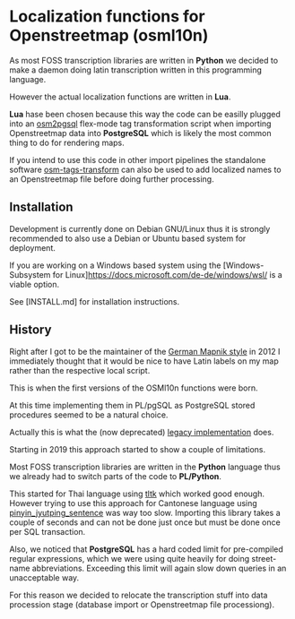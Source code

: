 # Localization functions for Openstreetmap (osml10n)

As most FOSS transcription libraries are written in **Python** we decided to
make a daemon doing latin transcription written in this programming
language.

However the actual localization functions are written in **Lua**.

**Lua** hase been chosen because this way the code can be easilly plugged
into an [osm2pgsql](https://osm2pgsql.org) flex-mode tag transformation
script when importing Openstreetmap data into **PostgreSQL** which is likely
the most common thing to do for rendering maps.

If you intend to use this code in other import pipelines the standalone
software [osm-tags-transform](https://github.com/osmcode/osm-tags-transform)
can also be used to add localized names to an Openstreetmap file before
doing further processing.

## Installation

Development is currently done on Debian GNU/Linux thus it is strongly
recommended to also use a Debian or Ubuntu based system for deployment.

If you are working on a Windows based system using the
[Windows-Subsystem for Linux]https://docs.microsoft.com/de-de/windows/wsl/
is a viable option.

See [INSTALL.md] for installation instructions.

## History

Right after I got to be the maintainer of the
[German Mapnik style](https://github.com/giggls/openstreetmap-carto-de)
in 2012 I immediately thought that it would be nice to have Latin labels on
my map rather than the respective local script.

This is when the first versions of the OSMl10n functions were born.

At this time implementing them in PL/pgSQL as PostgreSQL stored procedures
seemed to be a natural choice.

Actually this is what the (now deprecated)
[legacy implementation](https://github.com/giggls/mapnik-german-l10n)
does.

Starting in 2019 this approach started to show a couple of limitations.

Most FOSS transcription libraries are written in the **Python** language thus we
already had to switch parts of the code to **PL/Python**.

This started for Thai language using [tltk](https://pypi.org/project/tltk/)
which worked good enough. However trying to use this approach for Cantonese language using
[pinyin_jyutping_sentence](https://pypi.org/project/pinyin_jyutping_sentence/)
was way too slow. Importing this library takes a couple of seconds and can
not be done just once but must be done once per SQL transaction.

Also, we noticed that **PostgreSQL** has a hard coded limit for pre-compiled
regular expressions, which we were using quite heavily for doing street-name
abbreviations. Exceeding this limit will again slow down queries in an
unacceptable way.

For this reason we decided to relocate the transcription stuff into data
procession stage (database import or Openstreetmap file processiong).
